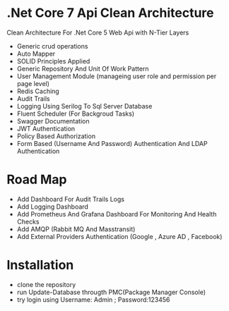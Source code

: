 # .Net Core 7 Api Clean Architecture
Clean Architecture For .Net Core 5 Web Api with N-Tier Layers

- Generic crud operations
- Auto Mapper
- SOLID Principles Applied
- Generic Repository And Unit Of Work Pattern
- User Management Module (manageing user role and permission per page level)
- Redis Caching
- Audit Trails
- Logging Using Serilog To Sql Server Database
- Fluent Scheduler (For Backgroud Tasks)
- Swagger Documentation
- JWT Authentication
- Policy Based Authorization
- Form Based (Username And Password) Authentication And LDAP Authentication 
# Road Map
- Add Dashboard For Audit Trails Logs
- Add Logging Dashboard
- Add Prometheus And Grafana Dashboard For Monitoring And Health Checks
- Add AMQP (Rabbit MQ And Masstransit)
- Add External Providers Authentication (Google , Azure AD , Facebook)
# Installation

- clone the repository
- run Update-Database througth PMC(Package Manager Console)
- try login using Username: Admin ; Password:123456
